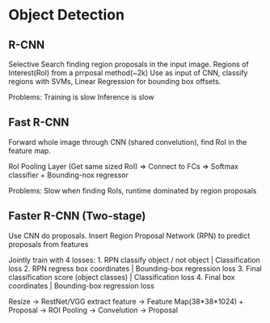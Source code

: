 # Object Detection

## R-CNN
Selective Search finding region proposals in the input image.
      Regions of Interest(RoI) from a prrposal method(~2k)
Use as input of CNN, classify regions with SVMs, Linear Regression for bounding box offsets. 

Problems:
      Training is slow
      Inference is slow

## Fast R-CNN
Forward whole image through CNN (shared convelution), find RoI in the feature map.

RoI Pooling Layer (Get same sized RoI) => Connect to FCs => Softmax classifier + Bounding-nox regressor

Problems: Slow when finding RoIs, runtime dominated by region proposals

## Faster R-CNN (Two-stage)
Use CNN do proposals. Insert Region Proposal Network (RPN) to predict proposals from features

Jointly train with 4 losses:
      1. RPN classify object / not object | Classification loss
      2. RPN regress box coordinates | Bounding-box regression loss
      3. Final classification score (object classes) | Classification loss
      4. Final box coordinates | Bounding-box regression loss

Resize -> RestNet/VGG extract feature -> Feature Map(38\*38\*1024) + Proposal -> ROI Pooling
                                          -> Convelution -> Proposal  
                                          